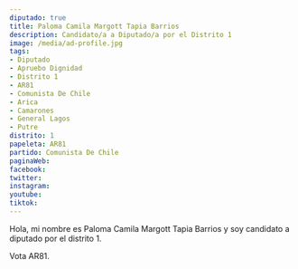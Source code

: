 ```yaml
---
diputado: true
title: Paloma Camila Margott Tapia Barrios
description: Candidato/a a Diputado/a por el Distrito 1
image: /media/ad-profile.jpg
tags:
- Diputado
- Apruebo Dignidad
- Distrito 1
- AR81
- Comunista De Chile
- Arica
- Camarones
- General Lagos
- Putre
distrito: 1
papeleta: AR81
partido: Comunista De Chile
paginaWeb:
facebook:
twitter:
instagram:
youtube:
tiktok:
---
```

Hola, mi nombre es Paloma Camila Margott Tapia Barrios y soy candidato a diputado por el distrito 1.

Vota AR81.
